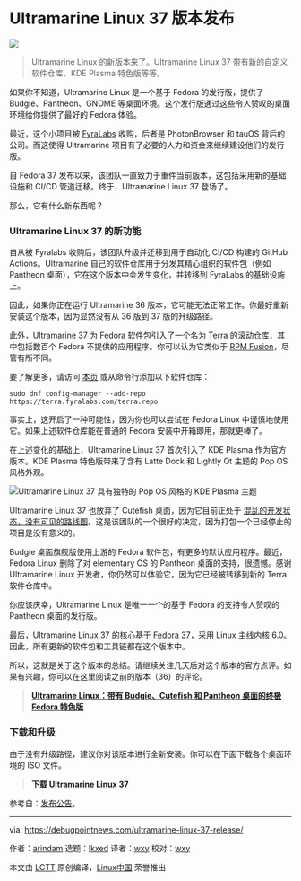 [#]: subject: "Ultramarine Linux 37 Release Adds Pop OS-Style KDE Plasma, Drops Cutefish"
[#]: via: "https://debugpointnews.com/ultramarine-linux-37-release/"
[#]: author: "arindam https://debugpointnews.com/author/dpicubegmail-com/"
[#]: collector: "lkxed"
[#]: translator: "wxy"
[#]: reviewer: "wxy"
[#]: publisher: "wxy"
[#]: url: "https://linux.cn/article-15410-1.html"

Ultramarine Linux 37 版本发布
======

![][1]

> Ultramarine Linux 的新版本来了。Ultramarine Linux 37 带有新的自定义软件仓库、KDE Plasma 特色版等等。

如果你不知道，Ultramarine Linux 是一个基于 Fedora 的发行版，提供了 Budgie、Pantheon、GNOME 等桌面环境。这个发行版通过这些令人赞叹的桌面环境给你提供了最好的 Fedora 体验。

最近，这个小项目被 [FyraLabs][2] 收购，后者是 PhotonBrowser 和 tauOS 背后的公司。而这使得 Ultramarine 项目有了必要的人力和资金来继续建设他们的发行版。

自 Fedora 37 发布以来，该团队一直致力于重件当前版本，这包括采用新的基础设施和 CI/CD 管道迁移。终于，Ultramarine Linux 37 登场了。

那么，它有什么新东西呢？

### Ultramarine Linux 37 的新功能

自从被 Fyralabs 收购后，该团队升级并迁移到用于自动化 CI/CD 构建的 GitHub Actions。Ultramarine 自己的软件仓库用于分发其精心组织的软件包（例如 Pantheon 桌面），它在这个版本中会发生变化，并转移到 FyraLabs 的基础设施上。

因此，如果你正在运行 Ultramarine 36 版本，它可能无法正常工作。你最好重新安装这个版本，因为显然没有从 36 版到 37 版的升级路径。

此外，Ultramarine 37 为 Fedora 软件包引入了一个名为 [Terra][3] 的滚动仓库，其中包括数百个 Fedora 不提供的应用程序。你可以认为它类似于 [RPM Fusion][4]，尽管有所不同。

要了解更多，请访问 [本页][3] 或从命令行添加以下软件仓库：

```
sudo dnf config-manager --add-repo https://terra.fyralabs.com/terra.repo
```

事实上，这开启了一种可能性，因为你也可以尝试在 Fedora Linux 中谨慎地使用它。如果上述软件仓库能在普通的 Fedora 安装中开箱即用，那就更棒了。

在上述变化的基础上，Ultramarine Linux 37 首次引入了 KDE Plasma 作为官方版本。KDE Plasma 特色版带来了含有 Latte Dock 和 Lightly Qt 主题的 Pop OS 风格外观。

![Ultramarine Linux 37 具有独特的 Pop OS 风格的 KDE Plasma 主题][5]

Ultramarine Linux 37 也放弃了 Cutefish 桌面，因为它目前正处于 [混乱的开发状态，没有可见的路线图][6]。这是该团队的一个很好的决定，因为打包一个已经停止的项目是没有意义的。

Budgie 桌面旗舰版使用上游的 Fedora 软件包，有更多的默认应用程序。最近，Fedora Linux 删除了对 elementary OS 的 Pantheon 桌面的支持，很遗憾。感谢 Ultramarine Linux 开发者，你仍然可以体验它，因为它已经被转移到新的 Terra 软件仓库中。

你应该庆幸，Ultramarine Linux 是唯一一个的基于 Fedora 的支持令人赞叹的 Pantheon 桌面的发行版。

最后，Ultramarine Linux 37 的核心基于 [Fedora 37][7]，采用 Linux 主线内核 6.0。因此，所有更新的软件包和工具链都在这个版本中。

所以，这就是关于这个版本的总结。请继续关注几天后对这个版本的官方点评。如果有兴趣，你可以在这里阅读之前的版本（36）的评论。

> **[Ultramarine Linux：带有 Budgie、Cutefish 和 Pantheon 桌面的终极 Fedora 特色版][8]**

### 下载和升级

由于没有升级路径，建议你对该版本进行全新安装。你可以在下面下载各个桌面环境的 ISO 文件。

> **[下载 Ultramarine Linux 37][9]**

参考自：[发布公告][10]。

--------------------------------------------------------------------------------

via: https://debugpointnews.com/ultramarine-linux-37-release/

作者：[arindam][a]
选题：[lkxed][b]
译者：[wxy](https://github.com/wxy)
校对：[wxy](https://github.com/wxy)

本文由 [LCTT](https://github.com/LCTT/TranslateProject) 原创编译，[Linux中国](https://linux.cn/) 荣誉推出

[a]: https://debugpointnews.com/author/dpicubegmail-com/
[b]: https://github.com/lkxed
[1]: https://debugpointnews.com/wp-content/uploads/2023/01/ultra37head.jpg
[2]: https://twitter.com/UltramarineProj/status/1579991853478182914
[3]: https://terra.fyralabs.com/
[4]: https://www.debugpoint.com/enable-rpm-fusion-fedora-rhel-centos/
[5]: https://debugpointnews.com/wp-content/uploads/2023/01/Ultramarine-Linux-37-with-unique-Pop-OS-style-KDE-Plasma-Theme.jpg
[6]: https://www.debugpoint.com/cutefish-development-restarts/
[7]: https://debugpointnews.com/fedora-37-release-accouncement/
[8]: https://www.debugpoint.com/ultramarine-linux-36/
[9]: https://repos.fyralabs.com/isos/ultramarine/37/
[10]: https://github.com/Ultramarine-Linux/build-scripts/releases/tag/37-1.0
